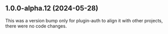 ## 1.0.0-alpha.12 (2024-05-28)

This was a version bump only for plugin-auth to align it with other projects, there were no code changes.